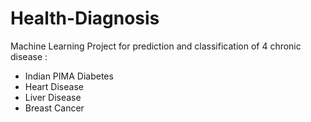 # Health-Diagnosis
Machine Learning Project for prediction and classification of 4 chronic disease : 
- Indian PIMA Diabetes
- Heart Disease
- Liver Disease
- Breast Cancer
